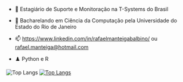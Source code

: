 - 🔭 Estagiário de Suporte e Monitoração na T-Systems do Brasil

- 🌱 Bacharelando em Ciência da Computação pela Universidade do Estado do Rio de Janeiro

- 📫 https://www.linkedin.com/in/rafaelmanteigabalbino/ ou rafael.manteiga@hotmail.com

- ♟️ Python e R

![Top Langs](https://github-readme-stats.vercel.app/api/top-langs/?username=fael0306)
[![Top Langs](https://github-readme-stats.vercel.app/api/top-langs/?username=anuraghazra&hide=C#)](https://github.com/anuraghazra/github-readme-stats)
